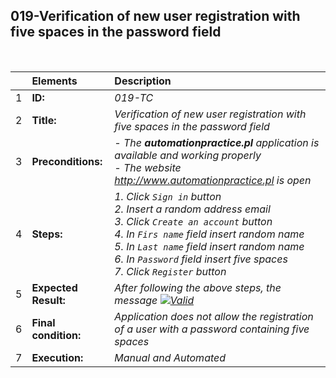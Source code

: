 ##  019-Verification of new user registration with five spaces in the password field

<br>

|     | Elements             | Description                                                                               |
| :-- | :------------------- | :---------------------------------------------------------------------------------------- |
| 1   | **ID:**              | _019-TC_                                                                                  |
| 2   | **Title:**           | _Verification of new user registration with five spaces in the password field_            |
| 3   | **Preconditions:**   | _- The **automationpractice.pl** application is available and working properly <br> - The website http://www.automationpractice.pl is open_ |
| 4   | **Steps:**           | _1. Click `Sign in` button <br> 2. Insert a random address email <br> 3. Click `Create an account` button <br> 4. In `Firs name` field insert random name <br> 5. In `Last name` field insert random name <br> 6. In `Password` field insert five spaces <br> 7. Click `Register` button_ |
| 5   | **Expected Result:** | _After following the above steps, the message [![Valid](https://img.shields.io/badge/There%20is%201%20error-f3515c)](#)_ |
| 6   | **Final condition:** | _Application does not allow the registration of a user with a password containing five spaces_ |
| 7   | **Execution:**       | _Manual and Automated_                                                                    |
